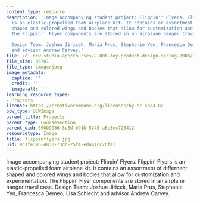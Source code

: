 ```yaml
---
content_type: resource
description: 'Image accompanying student project: Flippin'' Flyers. Flippin'' Flyers
  is an elastic-propelled foam airplane kit. It contains an assortment of differnent
  shaped and colored wings and bodies that allow for customization and experimentation.
  The Flippin'' Flyer components are stored in an airplane hanger travel case.

  Design Team: Joshua Jiricek, Maria Prus, Stephanie Yen, Francesca Demeo, Lisa Schlecht
  and advisor Andrew Carvey.'
file: /ol-ocw-studio-app/courses/2-00b-toy-product-design-spring-2008/9c1fe386483073db25f4eda41cc2dfa1_flippinflyers.jpg
file_size: 86781
file_type: image/jpeg
image_metadata:
  caption: ''
  credit: ''
  image-alt: ''
learning_resource_types:
- Projects
license: https://creativecommons.org/licenses/by-nc-sa/4.0/
ocw_type: OCWImage
parent_title: Projects
parent_type: CourseSection
parent_uid: 690b9956-8c8d-b91b-5245-a6e3ec725412
resourcetype: Image
title: flippinflyers.jpg
uid: 9c1fe386-4830-73db-25f4-eda41cc2dfa1
---
```

Image accompanying student project: Flippin' Flyers. Flippin' Flyers is an elastic-propelled foam airplane kit. It contains an assortment of differnent shaped and colored wings and bodies that allow for customization and experimentation. The Flippin' Flyer components are stored in an airplane hanger travel case.
Design Team: Joshua Jiricek, Maria Prus, Stephanie Yen, Francesca Demeo, Lisa Schlecht and advisor Andrew Carvey.